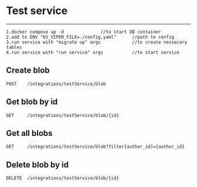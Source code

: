 # Test service
---
	1.docker compose up -d				//to start DB container
	2.add to ENV "KV_VIPER_FILE=./config.yaml"    	//path to config
	3.run service with "migrate up" args            //to create nessecary tables
	4.run service with "run service" args          	//to start service

Create blob
---
	POST    /integrations/testService/blob            

Get blob by id
---
	GET     /integrations/testService/blob/{id}      

Get all blobs
---
	GET     /integrations/testService/blob?filter[author_id]={author_id}

Delete blob by id
---
	DELETE  /integrations/testService/blob/{id}        
